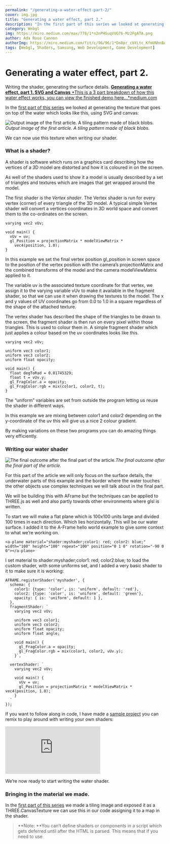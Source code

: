 ```yaml
---
permalink: "/generating-a-water-effect-part-2/"
cover: img.jpg
title: "Generating a water effect, part 2."
description: "In the first part of this series we looked at generating the texture that goes on top of the water which looks like this, using SVG and canvas:"
category: Webgl
img: https://miro.medium.com/max/778/1*n2nPHGuqVUG76-Mz2FgATA.png
author: Ada Rose Cannon
authorImg: https://miro.medium.com/fit/c/96/96/1*Dn8pr_cbYLtc_KfmUNhnBA.png
tags: [Webgl, Shaders, Samsung, Web Development, Game Development]
---
```


# Generating a water effect, part 2.

Writing the shader, generating the surface details.
[**Generating a water effect, part 1. SVG and Canvas**
*This is a 3 part breakdown of how this water effect works, you can view the finished demo here…*medium.com](https://medium.com/samsung-internet-dev/generating-a-water-effect-part-1-svg-and-canvas-2ad07060cc0d)

In the [first part of this series](https://medium.com/samsung-internet-dev/generating-a-water-effect-part-1-svg-and-canvas-2ad07060cc0d) we looked at generating the texture that goes on top of the water which looks like this, using SVG and canvas:

![Output image of the first article. A tiling pattern made of black blobs.](https://cdn-images-1.medium.com/max/2000/1*DJvZtIdovu2GDSeLvxd4JA.png)*Output image of the first article. A tiling pattern made of black blobs.*

We can now use this texture when writing our shader.

### What is a shader?

A shader is software which runs on a graphics card describing how the vertices of a 3D model are distorted and how it is coloured in on the screen.

As well of the shaders used to show it a model is usually described by a set of triangles and textures which are images that get wrapped around the model.

The first shader is the *Vertex shader*. The Vertex shader is run for every vertex (corner) of every triangle of the 3D model. A typical simple Vertex shader will convert a vertices coordinates in 3D world space and convert them to the co-ordinates on the screen.

    varying vec2 vUv;

    void main() {
      vUv = uv;
      gl_Position = projectionMatrix * modelViewMatrix *
        vec4(position, 1.0);
    }

In this example we set the final vertex position gl_position in screen space to the position of the vertex position with the camera’s projectionMatrix and the combined transforms of the model and the camera modelViewMatrix applied to it.

The variable uv is the associated texture coordinate for that vertex, we assign it to the varying variable vUv to make it available in the fragment shader, so that we can use it when drawing the textures to the model. The x and y values of UV coordinates go from 0.0 to 1.0 in a square regardless of the shape of the attached texture.

The vertex shader has described the shape of the triangles to be drawn to the screen, the fragment shader is then run on every pixel within those triangles. This is used to colour them in. A simple fragment shader which just applies a colour based on the uv coordinates looks like this.

    varying vec2 vUv;
    
    uniform vec3 color1;
    uniform vec3 color2;
    uniform float opacity;

    void main() {
      float degToRad = 0.01745329;
      float t = vUv.y;
      gl_FragColor.a = opacity;
      gl_FragColor.rgb = mix(color1, color2, t);
    }

The “uniform” variables are set from outside the program letting us reuse the shader in different ways.

In this example we are mixing between color1 and color2 depending on the y-coordinate of the uv this will give us a nice 2 colour gradient.

By making variations on these two programs you can do amazing things very efficiently.

### Writing our water shader

![The final outcome after the final part of the article.](https://cdn-images-1.medium.com/max/2000/1*XEd0nXZ4wFHvx6jxE8tE-g.png)*The final outcome after the final part of the article.*

For this part of the article we will only focus on the surface details, the underwater parts of this example and the border where the water touches the other objects use complex techniques we will talk about in the final part.

We will be building this with AFrame but the techniques can be applied to THREE.js as well and also partly towards other environments where glsl is written.

To start we will make a flat plane which is 100x100 units large and divided 100 times in each direction. Which lies horizontally. This will be our water surface. I added it to the A-Frame hello world example to give some context to what we’re working on.

    <a-plane material="shader:myshader;color1: red; color2: blue;" width="100" height="100" repeat="100" position="0 1 0" rotation="-90 0 0"></a-plane>

I set material to shader:myshader;color1: red; color2:blue; to load the custom shader, with some uniforms set, and I added a very basic shader to it to make sure it is working:

    AFRAME.registerShader('myshader', {
      schema: {
        color1: {type: 'color', is: 'uniform', default: 'red'},
        color2: {type: 'color', is: 'uniform', default: 'green'},
        opacity: { is: 'uniform', default: 1 },
      },
      fragmentShader: `
        varying vec2 vUv;

        uniform vec3 color1;
        uniform vec3 color2;
        uniform float opacity;
        uniform float angle;

        void main() {
          gl_FragColor.a = opacity;
          gl_FragColor.rgb = mix(color1, color2, vUv.y);
        }`,

      vertexShader: `
        varying vec2 vUv;

        void main() {
          vUv = uv;
          gl_Position = projectionMatrix * modelViewMatrix * vec4(position, 1.0);
        }
      `
    });

If you want to follow along in code, I have made a [sample project](https://glitch.com/edit/#!/ada-shader-starter?path=index.html:101:26) you can remix to play around with writing your own shaders:

<iframe src="https://cdn.embedly.com/widgets/media.html?src=https%3A%2F%2Fglitch.com%2Fembed%2F%23%21%2Fembed%2Fada-shader-starter%3FpreviewSize%3D0%26attributionHidden%3Dfalse%26sidebarCollapsed%3Dfalse%26path%3Dindex.html%26previewFirst%3Dfalse&amp;dntp=1&amp;display_name=Glitch&amp;url=https%3A%2F%2Fglitch.com%2Fembed%2F%23%21%2Fembed%2Fada-shader-starter&amp;image=https%3A%2F%2Fglitch.com%2Fedit%2Fimages%2Flogos%2Fglitch%2Fsocial-card%402x.png&amp;key=a19fcc184b9711e1b4764040d3dc5c07&amp;type=text%2Fhtml&amp;schema=glitch" allowfullscreen frameborder="0" scrolling="no"></iframe>

We’re now ready to start writing the water shader.

### Bringing in the material we made.

In the [first part of this series](https://medium.com/samsung-internet-dev/generating-a-water-effect-part-1-svg-and-canvas-2ad07060cc0d) we made a tiling image and exposed it as a THREE.CanvasTexture we can use this in our code assigning it to a map in the shader.
> **Note: **You can’t define shaders or components in a script which gets deferred until after the HTML is parsed. This means that if you need to use <script type="module"> then you should either use the dynamic import() function instead, or use AFRAME’s registerPrimitive to assign the shader material, that way the newly made components and shaders get assigned correctly.

**Step 1.** Add a new map uniform to the material, this is done in the schema part of registerShader. We then import it into the shader code with uniform sampler2D map; and use this map using the texture2D function. We’re multiplying it by 100.0 to make it repeat many times.

    AFRAME.registerShader("**water**", {
      schema: {
        **map: { type: "map", is: "uniform" }**
      },

      fragmentShader: `
        varying vec2 vUv;
        **uniform sampler2D map;**

        void main() {
          gl_FragColor = **texture2D( map, vUv*100.0 )**;
        }`,

      vertexShader: `
        varying vec2 vUv;

        void main() {
          vUv = uv;
          gl_Position = projectionMatrix * modelViewMatrix * vec4(position, 1.0);
        }`
    });

**Step2. **Apply the texture we made earlier to the material. This is done in an Aframe component to assign the material’s map property which we defined in the schema in the last step.

    AFRAME.registerComponent("**water-helper**", {
      async init() {
        const {**generateCausticCanvasTexture**} = await import("./waterTexture.js");
        this.el.setAttribute('**material**', '**map**', **generateCausticCanvasTexture**(15));
      }
    });

Because we couldn’t use JS modules to import our script I did it dynamically using import("waterTexture.js") in the init. Which works fine.

**Step 3. **Add our new shader and component to the entity we made.

    <a-plane **material="shader:water" water-helper** width="100" height="100" repeat="100" position="0 1 0" rotation="-90 0 0"></a-plane>

Finally test it:

![](https://cdn-images-1.medium.com/max/2000/1*b5bA1ZvIWf0-_kEiBJsMGg.png)

The texture is in and works! It tiles nicely. The code within the glitch project I made earlier is here:

<iframe src="https://cdn.embedly.com/widgets/media.html?src=https%3A%2F%2Fglitch.com%2Fembed%2F%23%21%2Fembed%2Fada-shader-starter%3FpreviewSize%3D0%26attributionHidden%3Dfalse%26sidebarCollapsed%3Dfalse%26path%3Dwater-step1.html%26previewFirst%3Dfalse&amp;dntp=1&amp;display_name=Glitch&amp;url=https%3A%2F%2Fglitch.com%2Fembed%2F%23%21%2Fembed%2Fada-shader-starter&amp;image=https%3A%2F%2Fglitch.com%2Fedit%2Fimages%2Flogos%2Fglitch%2Fsocial-card%402x.png&amp;key=a19fcc184b9711e1b4764040d3dc5c07&amp;type=text%2Fhtml&amp;schema=glitch" allowfullscreen frameborder="0" scrolling="no"></iframe>

### Recolouring our texture

To let the user define the colours we will add two new variables to the schema. The nice thing about using the type:"color" uniforms is that AFrame will automatically convert from HTML colour codes into a vec3 with each channel set between 0.0 and 1.0.

    schema: {
      map: { type: "map", is: "uniform" },
      **basecolor: {type: "color", is: "uniform", default: "blue" },
      foamcolor: {type: "color", is: "uniform", default: "pink" }**
    },
    fragmentShader: `
      varying vec2 vUv;
      uniform sampler2D map;
    **  uniform vec3 basecolor;
      uniform vec3 foamcolor;**

      void main() {
        gl_FragColor.a = 1.0;
        vec3 color = texture2D( map, vUv*100.0 ).rgb;
        **gl_FragColor.rgb = mix(basecolor, foamcolor, color.r);**
      }`,

This sets the output colour to the basecolor if the texture is dark and the foamcolor if it is light.

![The foam is pink the water is blue](https://cdn-images-1.medium.com/max/2000/1*OEP1-JS8WFndQ2m-Y8YJDQ.png)*The foam is pink the water is blue*

### Animating the water effect

To animate something then something will need change with respect to time. We can bring in a time property with the time uniform which is the time in milliseconds.

    schema: {
      map: { type: "map", is: "uniform" },
      basecolor: { type: "color", is: "uniform", default: "blue" },
      foamcolor: { type: "color", is: "uniform", default: "pink" },
      **time: { type: "time", is: "uniform" },**
    },
    fragmentShader: `
     varying vec2 vUv;
     uniform sampler2D map;
     uniform vec3 basecolor;
     uniform vec3 foamcolor;
     **uniform float time;**

    void main() {
      gl_FragColor.a = 1.0;
      vec3 color = texture2D( map,
        vUv*100.0 + **0.2*vec2(cos(time*0.001), sin(time*0.001))**
      ).rgb;
      gl_FragColor.rgb = mix(basecolor, foamcolor, color.r);
    }`

This moves the texture in a little circle, we multiply time by 0.001 since milliseconds is way too fast. So it now does one loop per second.

This effect is a start but doesn’t feel water like. What we can do is compress and stretch certain areas by having the distortion depend on the UV coordinates. By having some parts stretched more than others is a great way to hide that the pattern is a tiling pattern.

    vec3 color = texture2D( map,
      vUv * 100.0 +
      0.5*vec2(
        cos(time*0.001*0.1),
        sin(time*0.001*0.1)
      ) +
      0.1*vec2(
        cos(time*0.0012+3.2*100.0*vUv.x),
        sin(time*0.001+3.0*100.0*vUv.y)
      )
    ).rgb;

![](https://cdn-images-1.medium.com/max/2000/1*KCbtZjBOaHVHZ0KtEqH4sQ.png)

There are lots of ways to tweak this to get the animation to feel how you like. I’m going to reuse the texture for a second layer of water by sampling it again at a different coordinate.

    vec3 color2 = texture2D( map,
      vUv * 130.0 +
      0.8*vec2(
        cos(time*0.001*0.1),
        sin(time*0.001*0.1)
      ) +
      0.01*vec2(
        cos(1.7 + time*0.0012+3.2*100.0*vUv.x),
        sin(1.7 + time*0.001+3.0*100.0*vUv.y)
      )
    ).rgb;
    gl_FragColor.rgb = mix(basecolor * clamp(1.0 - color2, 0.9, 1.0), foamcolor, color.r);

![](https://cdn-images-1.medium.com/max/2000/1*6gQ1Q91WCgzDLOfUxmNKqA.png)

The demo for this step is here:
[**Shader Test**
*Edit description*ada-shader-starter.glitch.me](https://ada-shader-starter.glitch.me/water-step3.html)

The code is here:

<iframe src="https://cdn.embedly.com/widgets/media.html?src=https%3A%2F%2Fglitch.com%2Fembed%2F%23%21%2Fembed%2Fada-shader-starter%3FpreviewSize%3D0%26attributionHidden%3Dfalse%26sidebarCollapsed%3Dfalse%26path%3Dwater-step3.html%26previewFirst%3Dfalse&amp;dntp=1&amp;display_name=Glitch&amp;url=https%3A%2F%2Fglitch.com%2Fembed%2F%23%21%2Fembed%2Fada-shader-starter&amp;image=https%3A%2F%2Fglitch.com%2Fedit%2Fimages%2Flogos%2Fglitch%2Fsocial-card%402x.png&amp;key=a19fcc184b9711e1b4764040d3dc5c07&amp;type=text%2Fhtml&amp;schema=glitch" allowfullscreen frameborder="0" scrolling="no"></iframe>

### Adding transparency

To see the content underneath the simplest option would be to enable transparency on the material

    <a-plane material="shader:water;**transparent:true;**" water-helper width="100" height="100" repeat="100" position="0 1 0" rotation="-90 0 0"></a-plane>

then set the alpha channel in the shader itself.

    gl_FragColor.a = 0.5;

![Transparent water.](https://cdn-images-1.medium.com/max/2000/1*hSNh-GwhWMRo1fpMGBgygw.png)*Transparent water.*

### Making Waves

So far most of what we have been doing has been in the *fragment shader *the fragment shader is not the only place we can do interesting things, the vertex shader will let us change the shape of the surface of the water to give us waves!

Since we are editing the vertices we need to make sure there are enough of them so ensure there are enough segments of the plane:

    <a-plane material="shader:water;transparent:true;" **segments-width="100" segments-height="100"** water-helper width="100" height="100" repeat="100" position="0 1 0" rotation="-90 0 0"></a-plane>

Then in the **Vertex Shader** we will add an offset to the position of each element to offset it by a little bit in the Z direction.

    vertexShader: `
      varying vec2 vUv;
      **uniform float time;**

      void main() {
        vUv = uv;
        **vec3 newPos = position;**
        **float t = time*0.001;**
    **    newPos.z += .05 * (
          cos(0.5*t+100.0*vUv.x) + sin(0.5*t+100.0*vUv.y)
        );**
        gl_Position = projectionMatrix * modelViewMatrix * vec4(**newPos**, 1.0);
      }
    `

![](https://cdn-images-1.medium.com/max/2000/1*n2nPHGuqVUG76-Mz2FgATA.png)

This now makes the water itself rise and fall in a pleasing way. The final code:

<iframe src="https://cdn.embedly.com/widgets/media.html?src=https%3A%2F%2Fglitch.com%2Fembed%2F%23%21%2Fembed%2Fada-shader-starter%3FpreviewSize%3D0%26attributionHidden%3Dfalse%26sidebarCollapsed%3Dfalse%26path%3Dwater-step4.html%26previewFirst%3Dfalse&amp;dntp=1&amp;display_name=Glitch&amp;url=https%3A%2F%2Fglitch.com%2Fembed%2F%23%21%2Fembed%2Fada-shader-starter&amp;image=https%3A%2F%2Fglitch.com%2Fedit%2Fimages%2Flogos%2Fglitch%2Fsocial-card%402x.png&amp;key=a19fcc184b9711e1b4764040d3dc5c07&amp;type=text%2Fhtml&amp;schema=glitch" allowfullscreen frameborder="0" scrolling="no"></iframe>

### Adding depth

The opacity and the waves have a nice effect but it does introduce the artefacts at the back of the scene where the water overlaps itself.

Also deeper bits are just as visible as bits near the surface of the water. By knowing the depth of the geometry under the water we can do lots of neat effects to make it look really nice.

Getting the depth can be done by rendering the scene twice, once to get the depth then the final render to the screen. This gives a nice effect but currently has trouble in VR, once I have worked out the VR issues I will post *Part Three* describing how that is done.



By Ada Rose Cannon on March 2, 2020.

[Canonical link](https://medium.com/samsung-internet-dev/generating-a-water-effect-part-2-92317a5a6889)
